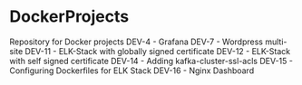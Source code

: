 # DockerProjects
Repository for Docker projects
DEV-4 - Grafana 
DEV-7 - Wordpress multi-site
DEV-11 - ELK-Stack with globally signed certificate
DEV-12 - ELK-Stack with self signed certificate
DEV-14 - Adding kafka-cluster-ssl-acls
DEV-15 - Configuring Dockerfiles for ELK Stack
DEV-16 - Nginx Dashboard

